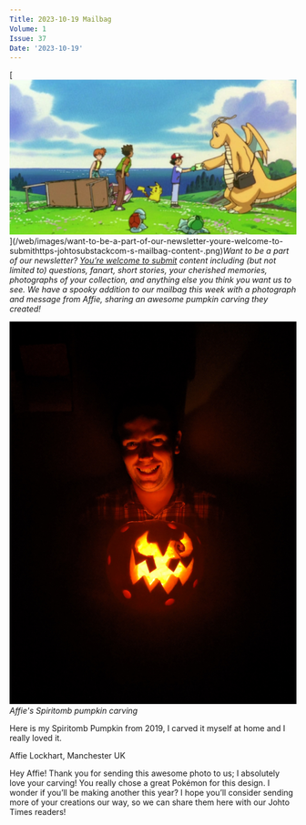 ```yaml
---
Title: 2023-10-19 Mailbag
Volume: 1
Issue: 37
Date: '2023-10-19'
---
```



[![Want to be a part of our newsletter? [You’re welcome to submit](https://johto.substack.com/s/mailbag) content including (but not limited to) questions, fanart, short stories, your cherished memories, photographs of your collection, and anything else you think you want us to see. We have a spooky addition to our mailbag this week with a photograph and message from Affie, sharing an awesome pumpkin carving they created!](/web/images/want-to-be-a-part-of-our-newsletter-youre-welcome-to-submithttps-johtosubstackcom-s-mailbag-content-.png)](/web/images/want-to-be-a-part-of-our-newsletter-youre-welcome-to-submithttps-johtosubstackcom-s-mailbag-content-.png)*Want to be a part of our newsletter? [You’re welcome to submit](https://johto.substack.com/s/mailbag) content including (but not limited to) questions, fanart, short stories, your cherished memories, photographs of your collection, and anything else you think you want us to see. We have a spooky addition to our mailbag this week with a photograph and message from Affie, sharing an awesome pumpkin carving they created!*





[![Affie's Spiritomb pumpkin carving](/web/images/affies-spiritomb-pumpkin-carving.jpeg)](/web/images/affies-spiritomb-pumpkin-carving.jpeg)*Affie's Spiritomb pumpkin carving*



Here is my Spiritomb Pumpkin from 2019, I carved it myself at home and I really loved it. 

Affie Lockhart, Manchester UK

Hey Affie! Thank you for sending this awesome photo to us; I absolutely love your carving! You really chose a great Pokémon for this design. I wonder if you’ll be making another this year? I hope you’ll consider sending more of your creations our way, so we can share them here with our Johto Times readers!